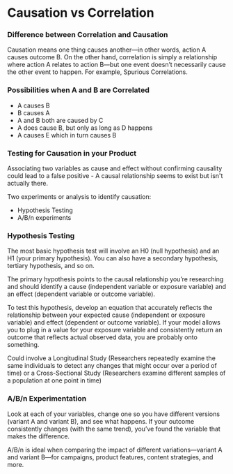 # Causation vs Correlation

### Difference between Correlation and Causation

Causation means one thing causes another—in other words, action A causes outcome B. On the other hand, correlation is simply a relationship where action A relates to action B—but one event doesn’t necessarily cause the other event to happen. For example, Spurious Correlations.

### Possibilities when A and B are Correlated
- A causes B
- B causes A
- A and B both are caused by C
- A does cause B, but only as long as D happens
- A causes E which in turn causes B

### Testing for Causation in your Product
Associating two variables as cause and effect without confirming causality could lead to a false positive - A causal relationship seems to exist but isn't actually there.

Two experiments or analysis to identify causation:
- Hypothesis Testing
- A/B/n experiments

### Hypothesis Testing
The most basic hypothesis test will involve an H0 (null hypothesis) and an H1 (your primary hypothesis). You can also have a secondary hypothesis, tertiary hypothesis, and so on.

The primary hypothesis points to the causal relationship you’re researching and should identify a cause (independent variable or exposure variable) and an effect (dependent variable or outcome variable).

To test this hypothesis, develop an equation that accurately reflects the relationship between your expected cause (independent or exposure variable) and effect (dependent or outcome variable). If your model allows you to plug in a value for your exposure variable and consistently return an outcome that reflects actual observed data, you are probably onto something.

Could involve a Longitudinal Study (Researchers repeatedly examine the same individuals to detect any changes that might occur over a period of time) or a Cross-Sectional Study (Researchers examine different samples of a population at one point in time)

### A/B/n Experimentation
Look at each of your variables, change one so you have different versions (variant A and variant B), and see what happens. If your outcome consistently changes (with the same trend), you’ve found the variable that makes the difference.

A/B/n is ideal when comparing the impact of different variations—variant A and variant B—for campaigns, product features, content strategies, and more.
